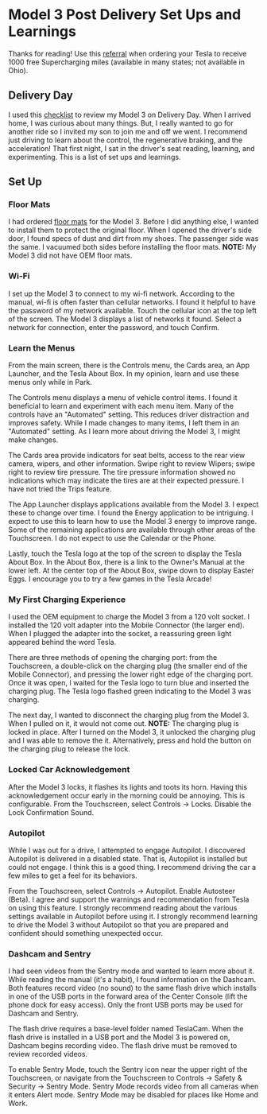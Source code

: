 # Model 3 Post Delivery Set Ups and Learnings
Thanks for reading!  Use this [referral](https://ts.la/josephe14597) when ordering your Tesla to receive 1000 free Supercharging miles (available in many states; not available in Ohio).

## Delivery Day
I used this [checklist](https://github.com/mykeln/teslaprep) to review my Model 3 on Delivery Day.  When I arrived home, I was curious about many things.  But, I really wanted to go for another ride so I invited my son to join me and off we went.  I recommend just driving to learn about the control, the regenerative braking, and the acceleration!
That first night, I sat in the driver's seat reading, learning, and experimenting.  This is a list of set ups and learnings.

## Set Up
### Floor Mats
I had ordered [floor mats](https://www.taptes.com/products/taptes-3d-all-weather-floor-mats-for-tesla-model-3) for the Model 3.  Before I did anything else, I wanted to install them to protect the original floor.  When I opened the driver's side door, I found specs of dust and dirt from my shoes.  The passenger side was the same.  I vacuumed both sides before installing the floor mats.  **NOTE:** My Model 3 did not have OEM floor mats.

### Wi-Fi
I set up the Model 3 to connect to my wi-fi network.  According to the manual, wi-fi is often faster than cellular networks.  I found it helpful to have the password of my network available.
Touch the cellular icon at the top left of the screen.  The Model 3 displays a list of networks it found.  Select a network for connection, enter the password, and touch Confirm.

### Learn the Menus
From the main screen, there is the Controls menu, the Cards area, an App Launcher, and the Tesla About Box.  In my opinion, learn and use these menus only while in Park.

The Controls menu displays a menu of vehicle control items.  I found it beneficial to learn and experiment with each menu item.  Many of the controls have an "Automated" setting.  This reduces driver distraction and improves safety.  While I made changes to many items, I left them in an "Automated" setting.  As I learn more about driving the Model 3, I might make changes.

The Cards area provide indicators for seat belts, access to the rear view camera, wipers, and other information.  Swipe right to review Wipers; swipe right to review tire pressure.  The tire pressure information showed no indications which may indicate the tires are at their expected pressure.  I have not tried the Trips feature.

The App Launcher displays applications available from the Model 3.  I expect these to change over time.  I found the Energy application to be intriguing.  I expect to use this to learn how to use the Model 3 energy to improve range.  Some of the remaining applications are available through other areas of the Touchscreen.  I do not expect to use the Calendar or the Phone.

Lastly, touch the Tesla logo at the top of the screen to display the Tesla About Box.  In the About Box, there is a link to the Owner's Manual at the lower left.  At the center top of the About Box, swipe down to display Easter Eggs.  I encourage you to try a few games in the Tesla Arcade!

### My First Charging Experience
I used the OEM equipment to charge the Model 3 from a 120 volt socket.  I installed the 120 volt adapter into the Mobile Connector (the larger end).  When I plugged the adapter into the socket, a reassuring green light appeared behind the word Tesla.

There are three methods of opening the charging port: from the Touchscreen, a double-click on the charging plug (the smaller end of the Mobile Connector), and pressing the lower right edge of the charging port.  Once it was open, I waited for the Tesla logo to turn blue and inserted the charging plug.  The Tesla logo flashed green indicating to the Model 3 was charging.

The next day, I wanted to disconnect the charging plug from the Model 3.  When I pulled on it, it would not come out.  **NOTE:** The charging plug is locked in place.  After I turned on the Model 3, it unlocked the charging plug and I was able to remove the it.  Alternatively, press and hold the button on the charging plug to release the lock.

### Locked Car Acknowledgement
After the Model 3 locks, it flashes its lights and toots its horn.  Having this acknowledgement occur early in the morning could be annoying.  This is configurable.  From the Touchscreen, select Controls -> Locks.  Disable the Lock Confirmation Sound.

### Autopilot
While I was out for a drive, I attempted to engage Autopilot.  I discovered Autopilot is delivered in a disabled state.  That is, Autopilot is installed but could not engage.  I think this is a good thing.  I recommend driving the car a few miles to get a feel for its behaviors.

From the Touchscreen, select Controls -> Autopilot.  Enable Autosteer (Beta).  I agree and support the warnings and recommendation from Tesla on using this feature.  I strongly recommend reading about the various settings available in Autopilot before using it.  I strongly recommend learning to drive the Model 3 without Autopilot so that you are prepared and confident should something unexpected occur.

### Dashcam and Sentry
I had seen videos from the Sentry mode and wanted to learn more about it.  While reading the manual (it's a habit), I found information on the Dashcam.  Both features record video (no sound) to the same flash drive which installs in one of the USB ports in the forward area of the Center Console (lift the phone dock for easy access).  Only the front USB ports may be used for Dashcam and Sentry.

The flash drive requires a base-level folder named TeslaCam.  When the flash drive is installed in a USB port and the Model 3 is powered on, Dashcam begins recording video.  The flash drive must be removed to review recorded videos.

To enable Sentry Mode, touch the Sentry icon near the upper right of the Touchscreen, or navigate from the Touchscreen to Controls -> Safety & Security -> Sentry Mode.  Sentry Mode records video from all cameras when it enters Alert mode.  Sentry Mode may be disabled for places like Home and Work.
